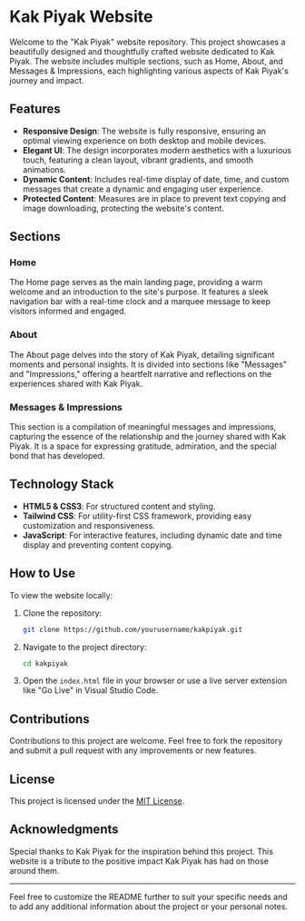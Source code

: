 # Kak Piyak Website

Welcome to the "Kak Piyak" website repository. This project showcases a beautifully designed and thoughtfully crafted website dedicated to Kak Piyak. The website includes multiple sections, such as Home, About, and Messages & Impressions, each highlighting various aspects of Kak Piyak's journey and impact.

## Features

- **Responsive Design**: The website is fully responsive, ensuring an optimal viewing experience on both desktop and mobile devices.
- **Elegant UI**: The design incorporates modern aesthetics with a luxurious touch, featuring a clean layout, vibrant gradients, and smooth animations.
- **Dynamic Content**: Includes real-time display of date, time, and custom messages that create a dynamic and engaging user experience.
- **Protected Content**: Measures are in place to prevent text copying and image downloading, protecting the website's content.

## Sections

### Home
The Home page serves as the main landing page, providing a warm welcome and an introduction to the site's purpose. It features a sleek navigation bar with a real-time clock and a marquee message to keep visitors informed and engaged.

### About
The About page delves into the story of Kak Piyak, detailing significant moments and personal insights. It is divided into sections like "Messages" and "Impressions," offering a heartfelt narrative and reflections on the experiences shared with Kak Piyak.

### Messages & Impressions
This section is a compilation of meaningful messages and impressions, capturing the essence of the relationship and the journey shared with Kak Piyak. It is a space for expressing gratitude, admiration, and the special bond that has developed.

## Technology Stack

- **HTML5 & CSS3**: For structured content and styling.
- **Tailwind CSS**: For utility-first CSS framework, providing easy customization and responsiveness.
- **JavaScript**: For interactive features, including dynamic date and time display and preventing content copying.

## How to Use

To view the website locally:

1. Clone the repository:
   ```bash
   git clone https://github.com/yourusername/kakpiyak.git
   ```
2. Navigate to the project directory:
   ```bash
   cd kakpiyak
   ```
3. Open the `index.html` file in your browser or use a live server extension like "Go Live" in Visual Studio Code.

## Contributions

Contributions to this project are welcome. Feel free to fork the repository and submit a pull request with any improvements or new features.

## License

This project is licensed under the [MIT License](LICENSE).

## Acknowledgments

Special thanks to Kak Piyak for the inspiration behind this project. This website is a tribute to the positive impact Kak Piyak has had on those around them.

---

Feel free to customize the README further to suit your specific needs and to add any additional information about the project or your personal notes.
